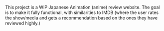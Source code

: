 This project is a WIP Japanese Animation (anime) review website.
The goal is to make it fully functional, with similarities to IMDB (where the user rates the show/media and gets a recommendation based on the ones they have reviewed highly.)
